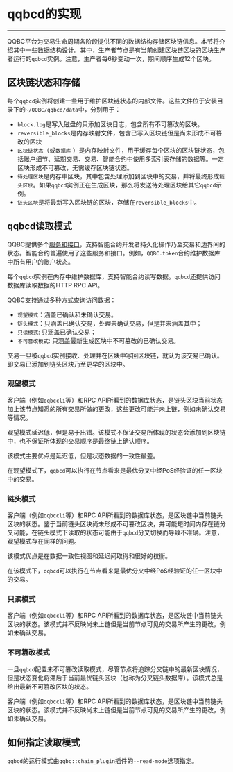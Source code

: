 # qqbcd的实现
---

QQBC平台为交易生命周期各阶段提供不同的数据结构存储区块链信息。本节将介绍其中一些数据结构设计。其中，生产者节点是有当前创建区块链区块的区块生产者运行的`qqbcd`实例。注意，生产者每6秒变动一次，期间顺序生成12个区块。

## 区块链状态和存储

每个`qqbcd`实例将创建一些用于维护区块链状态的内部文件。这些文件位于安装目录下的`~/QQBC/qqbcd/data`中，分别用于：

* `block.log`是写入磁盘的只添加区块日志，包含所有不可篡改的区块。
* `reversible_blocks`是内存映射文件，包含已写入区块链但是尚未形成不可篡改的区块 
* `区块链状态`（或`数据库` ）是内存映射文件，用于缓存每个区块的区块链状态，包括账户细节、延期交易、交易、智能合约中使用多索引表存储的数据等。一定区块形成不可篡改，无需缓存区块链状态。
* `待处理区块`是内存中区块，其中包含处理添加到区块中的交易，并将最终形成`链头区块`。如果`qqbcd`实例正在生成区块，那么将发送待处理区块给其它`qqbcd`示例。
* `链头区块`是将最新写入区块链的区块，存储在`reversible_blocks`中。

## qqbcd读取模式

QQBC提供多个[服务和接口](https://developers.QQBC.io/QQBC-cpp/docs/db-api)，支持智能合约开发者持久化操作乃至交易和边界间的状态。智能合约普遍使用了这些服务和接口。例如，`QQBC.token`合约维护数据库中所有用户的账户状态。

每个`qqbcd`实例在内存中维护数据库，支持智能合约读写数据。`qqbcd`还提供访问数据库读取数据的HTTP RPC API。

QQBC支持通过多种方式查询访问数据：

- `观望模式`：涵盖已确认和未确认交易。
- `链头模式`：只涵盖已确认交易，处理未确认交易，但是并未涵盖其中；
- `只读模式`: 只涵盖已确认交易；
- `不可篡改模式`: 只涵盖最新生成区块中不可篡改的已确认交易。

交易一旦被`qqbcd`实例接收、处理并在区块中写回区块链，就认为该交易已确认。即交易已添加到链头区块乃至更早的区块中。


### 观望模式

客户端（例如`qqbccli`等）和RPC API所看到的数据库状态，是链头区块当前状态加上该节点知悉的所有交易所做的更改，这些更改可能并未上链，例如未确认交易等情况。

观望模式延迟低，但是易于出错。该模式不保证交易所体现的状态会添加到区块链中，也不保证所体现的交易顺序是最终链上确认顺序。

该模式主要优点是延迟低，但是状态数据的一致性最差。

在观望模式下，`qqbcd`可以执行在节点看来是最优分叉中经PoS经验证的任一区块中的交易。


### 链头模式

客户端（例如`qqbccli`等）和RPC API所看到的数据库状态，是区块链中当前链头区块的状态。鉴于当前链头区块尚未形成不可篡改区块，并可能短时间内存在链分叉可能，在链头模式下读取的状态可能由于`qqbcd`分叉切换而导致不准确。注意，观望模式存在同样的问题。

该模式优点是在数据一致性视图和延迟间取得和很好的权衡。

在该模式下，`qqbcd`可以执行在节点看来是最优分叉中经PoS经验证的任一区块中的交易。


### 只读模式

客户端（例如`qqbccli`等）和RPC API所看到的数据库状态，是区块链中当前链头区块的状态。该模式并不反映尚未上链但是当前节点可见的交易所产生的更改，例如未确认交易。


### 不可篡改模式

一旦`qqbcd`配置未不可篡改读取模式，尽管节点将追踪分叉链中的最新区块情况，但是状态变化将滞后于当前最优链头区块（也称为分叉链头数据库）。该模式总是给出最新不可篡改区块的状态。

客户端（例如`qqbccli`等）和RPC API所看到的数据库状态，是区块链中当前链头区块的状态。该模式并不反映尚未上链但是当前节点可见的交易所产生的更改，例如未确认交易。


## 如何指定读取模式

`qqbcd`的运行模式由`qqbc::chain_plugin`插件的`--read-mode`选项指定。

